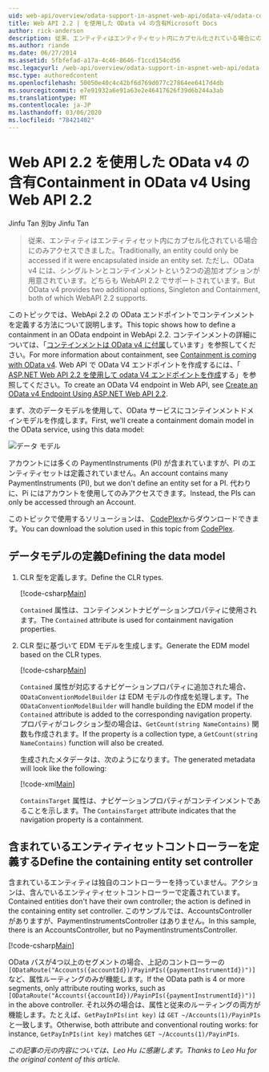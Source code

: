 ```yaml
---
uid: web-api/overview/odata-support-in-aspnet-web-api/odata-v4/odata-containment-in-web-api-22
title: Web API 2.2 | を使用した OData v4 の含有Microsoft Docs
author: rick-anderson
description: 従来、エンティティはエンティティセット内にカプセル化されている場合にのみアクセスできました。 ただし、OData v4 には、シングルトンと Con という2つの追加オプションがあります。
ms.author: riande
ms.date: 06/27/2014
ms.assetid: 5fbfefad-a17a-4c46-8646-f1ccd154cd56
msc.legacyurl: /web-api/overview/odata-support-in-aspnet-web-api/odata-v4/odata-containment-in-web-api-22
msc.type: authoredcontent
ms.openlocfilehash: 50050e40c4c42bf6d769d077c27864ee6417d4db
ms.sourcegitcommit: e7e91932a6e91a63e2e46417626f39d6b244a3ab
ms.translationtype: MT
ms.contentlocale: ja-JP
ms.lasthandoff: 03/06/2020
ms.locfileid: "78421402"
---
```

# <a name="containment-in-odata-v4-using-web-api-22"></a><span data-ttu-id="e1dcf-104">Web API 2.2 を使用した OData v4 の含有</span><span class="sxs-lookup"><span data-stu-id="e1dcf-104">Containment in OData v4 Using Web API 2.2</span></span>

<span data-ttu-id="e1dcf-105">Jinfu Tan 別</span><span class="sxs-lookup"><span data-stu-id="e1dcf-105">by Jinfu Tan</span></span>

> <span data-ttu-id="e1dcf-106">従来、エンティティはエンティティセット内にカプセル化されている場合にのみアクセスできました。</span><span class="sxs-lookup"><span data-stu-id="e1dcf-106">Traditionally, an entity could only be accessed if it were encapsulated inside an entity set.</span></span> <span data-ttu-id="e1dcf-107">ただし、OData v4 には、シングルトンとコンテインメントという2つの追加オプションが用意されています。どちらも WebAPI 2.2 でサポートされています。</span><span class="sxs-lookup"><span data-stu-id="e1dcf-107">But OData v4 provides two additional options, Singleton and Containment, both of which WebAPI 2.2 supports.</span></span>

<span data-ttu-id="e1dcf-108">このトピックでは、WebApi 2.2 の OData エンドポイントでコンテインメントを定義する方法について説明します。</span><span class="sxs-lookup"><span data-stu-id="e1dcf-108">This topic shows how to define a containment in an OData endpoint in WebApi 2.2.</span></span> <span data-ttu-id="e1dcf-109">コンテインメントの詳細については、「[コンテインメントは OData v4 に付属](https://blogs.msdn.com/b/odatateam/archive/2014/03/13/containment-is-coming-with-odata-v4.aspx)しています」を参照してください。</span><span class="sxs-lookup"><span data-stu-id="e1dcf-109">For more information about containment, see [Containment is coming with OData v4](https://blogs.msdn.com/b/odatateam/archive/2014/03/13/containment-is-coming-with-odata-v4.aspx).</span></span> <span data-ttu-id="e1dcf-110">Web API で OData V4 エンドポイントを作成するには、「 [ASP.NET Web API 2.2 を使用して odata V4 エンドポイントを作成](create-an-odata-v4-endpoint.md)する」を参照してください。</span><span class="sxs-lookup"><span data-stu-id="e1dcf-110">To create an OData V4 endpoint in Web API, see [Create an OData v4 Endpoint Using ASP.NET Web API 2.2](create-an-odata-v4-endpoint.md).</span></span>

<span data-ttu-id="e1dcf-111">まず、次のデータモデルを使用して、OData サービスにコンテインメントドメインモデルを作成します。</span><span class="sxs-lookup"><span data-stu-id="e1dcf-111">First, we'll create a containment domain model in the OData service, using this data model:</span></span>

![データ モデル](odata-containment-in-web-api-22/_static/image1.png)

<span data-ttu-id="e1dcf-113">アカウントには多くの PaymentInstruments (PI) が含まれていますが、PI のエンティティセットは定義されていません。</span><span class="sxs-lookup"><span data-stu-id="e1dcf-113">An account contains many PaymentInstruments (PI), but we don't define an entity set for a PI.</span></span> <span data-ttu-id="e1dcf-114">代わりに、Pi にはアカウントを使用してのみアクセスできます。</span><span class="sxs-lookup"><span data-stu-id="e1dcf-114">Instead, the PIs can only be accessed through an Account.</span></span>

<span data-ttu-id="e1dcf-115">このトピックで使用するソリューションは、 [CodePlex](https://aspnet.codeplex.com/SourceControl/latest#Samples/WebApi/OData/v4/ODataContainmentSample/)からダウンロードできます。</span><span class="sxs-lookup"><span data-stu-id="e1dcf-115">You can download the solution used in this topic from [CodePlex](https://aspnet.codeplex.com/SourceControl/latest#Samples/WebApi/OData/v4/ODataContainmentSample/).</span></span>

## <a name="defining-the-data-model"></a><span data-ttu-id="e1dcf-116">データモデルの定義</span><span class="sxs-lookup"><span data-stu-id="e1dcf-116">Defining the data model</span></span>

1. <span data-ttu-id="e1dcf-117">CLR 型を定義します。</span><span class="sxs-lookup"><span data-stu-id="e1dcf-117">Define the CLR types.</span></span>

    [!code-csharp[Main](odata-containment-in-web-api-22/samples/sample1.cs)]

    <span data-ttu-id="e1dcf-118">`Contained` 属性は、コンテインメントナビゲーションプロパティに使用されます。</span><span class="sxs-lookup"><span data-stu-id="e1dcf-118">The `Contained` attribute is used for containment navigation properties.</span></span>
2. <span data-ttu-id="e1dcf-119">CLR 型に基づいて EDM モデルを生成します。</span><span class="sxs-lookup"><span data-stu-id="e1dcf-119">Generate the EDM model based on the CLR types.</span></span>

    [!code-csharp[Main](odata-containment-in-web-api-22/samples/sample2.cs)]

    <span data-ttu-id="e1dcf-120">`Contained` 属性が対応するナビゲーションプロパティに追加された場合、`ODataConventionModelBuilder` は EDM モデルの作成を処理します。</span><span class="sxs-lookup"><span data-stu-id="e1dcf-120">The `ODataConventionModelBuilder` will handle building the EDM model if the `Contained` attribute is added to the corresponding navigation property.</span></span> <span data-ttu-id="e1dcf-121">プロパティがコレクション型の場合は、`GetCount(string NameContains)` 関数も作成されます。</span><span class="sxs-lookup"><span data-stu-id="e1dcf-121">If the property is a collection type, a `GetCount(string NameContains)` function will also be created.</span></span>

    <span data-ttu-id="e1dcf-122">生成されたメタデータは、次のようになります。</span><span class="sxs-lookup"><span data-stu-id="e1dcf-122">The generated metadata will look like the following:</span></span>

    [!code-xml[Main](odata-containment-in-web-api-22/samples/sample3.xml?highlight=10)]

    <span data-ttu-id="e1dcf-123">`ContainsTarget` 属性は、ナビゲーションプロパティがコンテインメントであることを示します。</span><span class="sxs-lookup"><span data-stu-id="e1dcf-123">The `ContainsTarget` attribute indicates that the navigation property is a containment.</span></span>

## <a name="define-the-containing-entity-set-controller"></a><span data-ttu-id="e1dcf-124">含まれているエンティティセットコントローラーを定義する</span><span class="sxs-lookup"><span data-stu-id="e1dcf-124">Define the containing entity set controller</span></span>

<span data-ttu-id="e1dcf-125">含まれているエンティティは独自のコントローラーを持っていません。アクションは、含んでいるエンティティセットコントローラーで定義されています。</span><span class="sxs-lookup"><span data-stu-id="e1dcf-125">Contained entities don't have their own controller; the action is defined in the containing entity set controller.</span></span> <span data-ttu-id="e1dcf-126">このサンプルでは、AccountsController がありますが、PaymentInstrumentsController はありません。</span><span class="sxs-lookup"><span data-stu-id="e1dcf-126">In this sample, there is an AccountsController, but no PaymentInstrumentsController.</span></span>

[!code-csharp[Main](odata-containment-in-web-api-22/samples/sample4.cs)]

<span data-ttu-id="e1dcf-127">OData パスが4つ以上のセグメントの場合、上記のコントローラーの `[ODataRoute("Accounts({accountId})/PayinPIs({paymentInstrumentId})")]` など、属性ルーティングのみが機能します。</span><span class="sxs-lookup"><span data-stu-id="e1dcf-127">If the OData path is 4 or more segments, only attribute routing works, such as `[ODataRoute("Accounts({accountId})/PayinPIs({paymentInstrumentId})")]` in the above controller.</span></span> <span data-ttu-id="e1dcf-128">それ以外の場合は、属性と従来のルーティングの両方が機能します。たとえば、`GetPayInPIs(int key)` は `GET ~/Accounts(1)/PayinPIs`と一致します。</span><span class="sxs-lookup"><span data-stu-id="e1dcf-128">Otherwise, both attribute and conventional routing works: for instance, `GetPayInPIs(int key)` matches `GET ~/Accounts(1)/PayinPIs`.</span></span>

<span data-ttu-id="e1dcf-129">*この記事の元の内容については、Leo Hu に感謝します。*</span><span class="sxs-lookup"><span data-stu-id="e1dcf-129">*Thanks to Leo Hu for the original content of this article.*</span></span>
